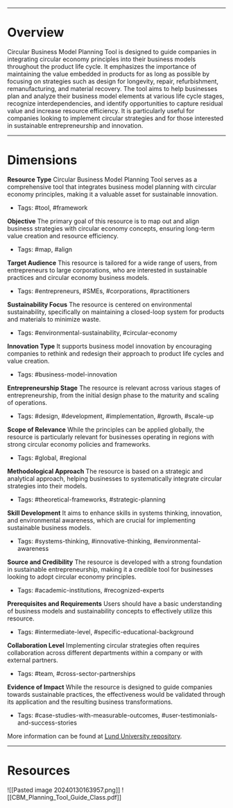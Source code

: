 ___
# Overview
Circular Business Model Planning Tool is designed to guide companies in integrating circular economy principles into their business models throughout the product life cycle. It emphasizes the importance of maintaining the value embedded in products for as long as possible by focusing on strategies such as design for longevity, repair, refurbishment, remanufacturing, and material recovery. The tool aims to help businesses plan and analyze their business model elements at various life cycle stages, recognize interdependencies, and identify opportunities to capture residual value and increase resource efficiency. It is particularly useful for companies looking to implement circular strategies and for those interested in sustainable entrepreneurship and innovation.

___
# Dimensions

**Resource Type**
Circular Business Model Planning Tool serves as a comprehensive tool that integrates business model planning with circular economy principles, making it a valuable asset for sustainable innovation.
- Tags: #tool, #framework

**Objective**
The primary goal of this resource is to map out and align business strategies with circular economy concepts, ensuring long-term value creation and resource efficiency.
- Tags: #map, #align

**Target Audience**
This resource is tailored for a wide range of users, from entrepreneurs to large corporations, who are interested in sustainable practices and circular economy business models.
- Tags: #entrepreneurs, #SMEs, #corporations, #practitioners

**Sustainability Focus**
The resource is centered on environmental sustainability, specifically on maintaining a closed-loop system for products and materials to minimize waste.
- Tags: #environmental-sustainability, #circular-economy

**Innovation Type**
It supports business model innovation by encouraging companies to rethink and redesign their approach to product life cycles and value creation.
- Tags: #business-model-innovation

**Entrepreneurship Stage**
The resource is relevant across various stages of entrepreneurship, from the initial design phase to the maturity and scaling of operations.
- Tags: #design, #development, #implementation, #growth, #scale-up

**Scope of Relevance**
While the principles can be applied globally, the resource is particularly relevant for businesses operating in regions with strong circular economy policies and frameworks.
- Tags: #global, #regional

**Methodological Approach**
The resource is based on a strategic and analytical approach, helping businesses to systematically integrate circular strategies into their models.
- Tags: #theoretical-frameworks, #strategic-planning

**Skill Development**
It aims to enhance skills in systems thinking, innovation, and environmental awareness, which are crucial for implementing sustainable business models.
- Tags: #systems-thinking, #innovative-thinking, #environmental-awareness

**Source and Credibility**
The resource is developed with a strong foundation in sustainable entrepreneurship, making it a credible tool for businesses looking to adopt circular economy principles.
- Tags: #academic-institutions, #recognized-experts

**Prerequisites and Requirements**
Users should have a basic understanding of business models and sustainability concepts to effectively utilize this resource.
- Tags: #intermediate-level, #specific-educational-background

**Collaboration Level**
Implementing circular strategies often requires collaboration across different departments within a company or with external partners.
- Tags: #team, #cross-sector-partnerships

**Evidence of Impact**
While the resource is designed to guide companies towards sustainable practices, the effectiveness would be validated through its application and the resulting business transformations.
- Tags: #case-studies-with-measurable-outcomes, #user-testimonials-and-success-stories


More information can be found at [Lund University repository](https://lucris.lub.lu.se/ws/portalfiles/portal/71404598/CBM_Planning_Tool_Guide_Class.pdf).

___
# Resources

![[Pasted image 20240130163957.png]]
![[CBM_Planning_Tool_Guide_Class.pdf]]